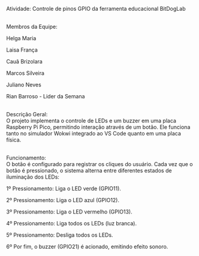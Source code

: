 Atividade: Controle de pinos GPIO da ferramenta educacional BitDogLab <br>  <br>

Membros da Equipe:<br>   

Helga Maria<br>  

Laisa França<br>  

Cauã Brizolara<br>   
 
Marcos Silveira<br>   

Juliano Neves<br>   
 
Rian Barroso - Lider da Semana<br> <br>  

Descrição Geral: <br>
O projeto implementa o controle de LEDs e um buzzer em uma placa Raspberry Pi Pico, permitindo interação através de um botão. Ele funciona tanto no simulador Wokwi integrado ao VS Code quanto em uma placa física. <br> <br>

Funcionamento: <br>
O botão é configurado para registrar os cliques do usuário. Cada vez que o botão é pressionado, o sistema alterna entre diferentes estados de iluminação dos LEDs: <br> 

1º Pressionamento: Liga o LED verde (GPIO11). <br>

2º Pressionamento: Liga o LED azul (GPIO12). <br>

3º Pressionamento: Liga o LED vermelho (GPIO13). <br>

4º Pressionamento: Liga todos os LEDs (luz branca). <br>

5º Pressionamento: Desliga todos os LEDs. <br>

6º Por fim, o buzzer (GPIO21) é acionado, emitindo efeito sonoro. <br>
 
